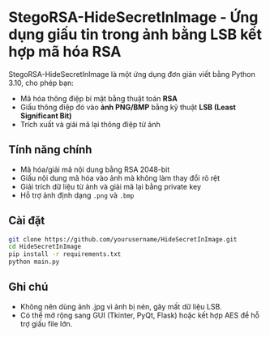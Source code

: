 # StegoRSA-HideSecretInImage - Ứng dụng giấu tin trong ảnh bằng LSB kết hợp mã hóa RSA 

StegoRSA-HideSecretInImage là một ứng dụng đơn giản viết bằng Python 3.10, cho phép bạn:
- Mã hóa thông điệp bí mật bằng thuật toán **RSA**
- Giấu thông điệp đó vào **ảnh PNG/BMP** bằng kỹ thuật **LSB (Least Significant Bit)**
- Trích xuất và giải mã lại thông điệp từ ảnh

## Tính năng chính
- Mã hóa/giải mã nội dung bằng RSA 2048-bit
- Giấu nội dung mã hóa vào ảnh mà không làm thay đổi rõ rệt
- Giải trích dữ liệu từ ảnh và giải mã lại bằng private key
- Hỗ trợ ảnh định dạng `.png` và `.bmp`

## Cài đặt

```bash
git clone https://github.com/yourusername/HideSecretInImage.git
cd HideSecretInImage
pip install -r requirements.txt
python main.py
```

## Ghi chú
- Không nên dùng ảnh .jpg vì ảnh bị nén, gây mất dữ liệu LSB.
- Có thể mở rộng sang GUI (Tkinter, PyQt, Flask) hoặc kết hợp AES để hỗ trợ giấu file lớn.